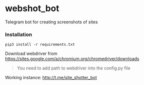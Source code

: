 # webshot_bot
Telegram bot for creating screenshots of sites


### Installation
` pip3 install -r requirements.txt `

Download webdriver from https://sites.google.com/a/chromium.org/chromedriver/downloads
> You need to add path to webdriver into the config.py file

Working instance: http://t.me/site_shotter_bot
